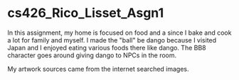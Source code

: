 # cs426_Rico_Lisset_Asgn1

In this assignment, my home is focused on food and a since I bake and cook a lot for family and myself. I made the "ball" be dango because I visited Japan and I enjoyed eating various foods there like dango. The BB8 character goes around giving dango to NPCs in the room. 

My artwork sources came from the internet searched images.
